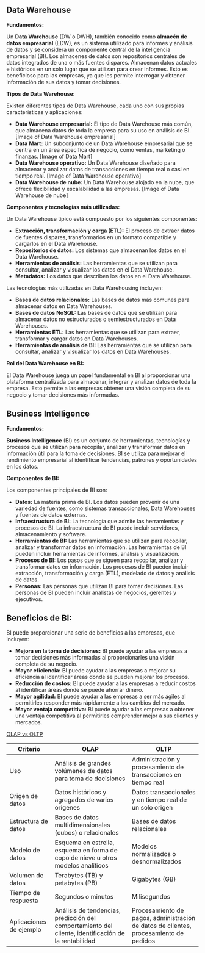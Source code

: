 ## Data Warehouse




**Fundamentos:**

Un **Data Warehouse** (DW o DWH), también conocido como **almacén de datos empresarial** (EDW), es un sistema utilizado para informes y análisis de datos y se considera un componente central de la inteligencia empresarial (BI). Los almacenes de datos son repositorios centrales de datos integrados de una o más fuentes dispares. Almacenan datos actuales e históricos en un solo lugar que se utilizan para crear informes. Esto es beneficioso para las empresas, ya que les permite interrogar y obtener información de sus datos y tomar decisiones.

**Tipos de Data Warehouse:**

Existen diferentes tipos de Data Warehouse, cada uno con sus propias características y aplicaciones:

* **Data Warehouse empresarial:** El tipo de Data Warehouse más común, que almacena datos de toda la empresa para su uso en análisis de BI.
[Image of Data Warehouse empresarial]
* **Data Mart:** Un subconjunto de un Data Warehouse empresarial que se centra en un área específica de negocio, como ventas, marketing o finanzas.
[Image of Data Mart]
* **Data Warehouse operativo:** Un Data Warehouse diseñado para almacenar y analizar datos de transacciones en tiempo real o casi en tiempo real.
[Image of Data Warehouse operativo]
* **Data Warehouse de nube:** Un Data Warehouse alojado en la nube, que ofrece flexibilidad y escalabilidad a las empresas.
[Image of Data Warehouse de nube]

**Componentes y tecnologías más utilizadas:**

Un Data Warehouse típico está compuesto por los siguientes componentes:

* **Extracción, transformación y carga (ETL):** El proceso de extraer datos de fuentes dispares, transformarlos en un formato compatible y cargarlos en el Data Warehouse.
* **Repositorios de datos:** Los sistemas que almacenan los datos en el Data Warehouse.
* **Herramientas de análisis:** Las herramientas que se utilizan para consultar, analizar y visualizar los datos en el Data Warehouse.
* **Metadatos:** Los datos que describen los datos en el Data Warehouse.

Las tecnologías más utilizadas en Data Warehousing incluyen:

* **Bases de datos relacionales:** Las bases de datos más comunes para almacenar datos en Data Warehouses.
* **Bases de datos NoSQL:** Las bases de datos que se utilizan para almacenar datos no estructurados o semiestructurados en Data Warehouses.
* **Herramientas ETL:** Las herramientas que se utilizan para extraer, transformar y cargar datos en Data Warehouses.
* **Herramientas de análisis de BI:** Las herramientas que se utilizan para consultar, analizar y visualizar los datos en Data Warehouses.

**Rol del Data Warehouse en BI:**

El Data Warehouse juega un papel fundamental en BI al proporcionar una plataforma centralizada para almacenar, integrar y analizar datos de toda la empresa. Esto permite a las empresas obtener una visión completa de su negocio y tomar decisiones más informadas.

## Business Intelligence

**Fundamentos:**

**Business Intelligence** (BI) es un conjunto de herramientas, tecnologías y procesos que se utilizan para recopilar, analizar y transformar datos en información útil para la toma de decisiones. BI se utiliza para mejorar el rendimiento empresarial al identificar tendencias, patrones y oportunidades en los datos.

**Componentes de BI:**

Los componentes principales de BI son:

* **Datos:** La materia prima de BI. Los datos pueden provenir de una variedad de fuentes, como sistemas transaccionales, Data Warehouses y fuentes de datos externas.
* **Infraestructura de BI:** La tecnología que admite las herramientas y procesos de BI. La infraestructura de BI puede incluir servidores, almacenamiento y software.
* **Herramientas de BI:** Las herramientas que se utilizan para recopilar, analizar y transformar datos en información. Las herramientas de BI pueden incluir herramientas de informes, análisis y visualización.
* **Procesos de BI:** Los pasos que se siguen para recopilar, analizar y transformar datos en información. Los procesos de BI pueden incluir extracción, transformación y carga (ETL), modelado de datos y análisis de datos.
* **Personas:** Las personas que utilizan BI para tomar decisiones. Las personas de BI pueden incluir analistas de negocios, gerentes y ejecutivos.

## Beneficios de BI:

BI puede proporcionar una serie de beneficios a las empresas, que incluyen:

* **Mejora en la toma de decisiones:** BI puede ayudar a las empresas a tomar decisiones más informadas al proporcionarles una visión completa de su negocio.
* **Mayor eficiencia:** BI puede ayudar a las empresas a mejorar su eficiencia al identificar áreas donde se pueden mejorar los procesos.
* **Reducción de costos:** BI puede ayudar a las empresas a reducir costos al identificar áreas donde se puede ahorrar dinero.
* **Mayor agilidad:** BI puede ayudar a las empresas a ser más ágiles al permitirles responder más rápidamente a los cambios del mercado.
* **Mayor ventaja competitiva:** BI puede ayudar a las empresas a obtener una ventaja competitiva al permitirles comprender mejor a sus clientes y mercados.


[OLAP vs OLTP](https://aws.amazon.com/es/compare/the-difference-between-olap-and-oltp/)


| Criterio | OLAP | OLTP |
|---|---|---|
| Uso | Análisis de grandes volúmenes de datos para toma de decisiones | Administración y procesamiento de transacciones en tiempo real |
| Origen de datos | Datos históricos y agregados de varios orígenes | Datos transaccionales y en tiempo real de un solo origen |
| Estructura de datos | Bases de datos multidimensionales (cubos) o relacionales | Bases de datos relacionales |
| Modelo de datos | Esquema en estrella, esquema en forma de copo de nieve u otros modelos analíticos | Modelos normalizados o desnormalizados |
| Volumen de datos | Terabytes (TB) y petabytes (PB) | Gigabytes (GB) |
| Tiempo de respuesta | Segundos o minutos | Milisegundos |
| Aplicaciones de ejemplo | Análisis de tendencias, predicción del comportamiento del cliente, identificación de la rentabilidad | Procesamiento de pagos, administración de datos de clientes, procesamiento de pedidos |

